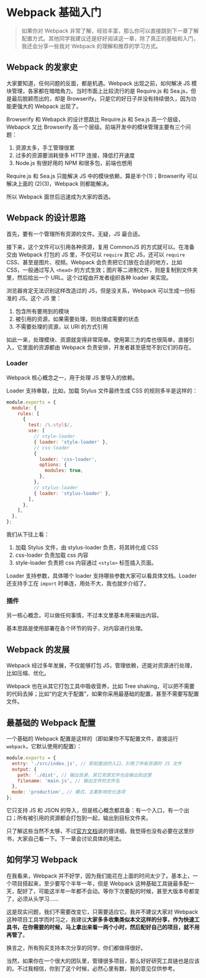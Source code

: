Webpack 基础入门
========

> 如果你对 Webpack 非常了解，经验丰富，那么你可以直接跳到下一章了解配置方式。其他同学我建议还是好好阅读这一章，除了真正的基础和入门，我还会分享一些我对 Webpack 的理解和推荐的学习方式。

Webpack 的发家史
--------

大家要知道，任何问题的反面，都是机遇。Webpack 出现之前，如何解决 JS 模块管理，各家都在暗暗角力。当时市面上比较流行的是 Require.js 和 Sea.js，但是最后脱颖而出的，却是 Browserify。只是它的好日子并没有持续很久，因为功能更强大的 Webpack 出现了。

Browserify 和 Webapck 的设计思路比 Require.js 和 Sea.js 高一个层级，Webapck 又比 Browserify 高一个层级。前端开发中的模块管理主要有三个问题：

1. 资源太多，手工管理很累
2. 过多的资源要消耗很多 HTTP 连接，降低打开速度
3. Node.js 有很好用的 NPM 和很多包，前端也想用

Require.js 和 Sea.js 只能解决 JS 中的模块依赖，算是半个(1)；Browserify 可以解决上面的 (2)(3)，Webpack 则都能解决。

所以 Webpack 面世后迅速成为大家的首选。

Webpack 的设计思路
--------

首先，要有一个管理所有资源的文件。无疑，JS 最合适。

接下来，这个文件可以引用各种资源，复用 CommonJS 的方式就可以。在准备交由 Webpack 打包的 JS 里，不仅可以 `require` 其它 JS，还可以 `require` CSS、甚至是图片、视频。Webpack 会负责把它们放在合适的地方，比如 CSS，一般通过写入 `<head>` 的方式生效；图片等二进制文件，则是复制到文件夹里，然后给出一个 URL。这个过程由开发者组织各种 loader 来实现。

浏览器肯定无法识别这样改造过的 JS，但是没关系，Webpack 可以生成一份标准的 JS。这个 JS 里：

1. 包含所有要用到的模块
2. 被引用的资源，如果需要处理，则处理成需要的状态
3. 不需要处理的资源，以 URI 的方式引用

如此一来，处理模块、资源就变得非常简单。使用第三方的库也很简单，直接引入，它里面的资源都由 Webpack 负责安排，开发者甚至感觉不到它们的存在。

### Loader

Webpack 核心概念之一，用于处理 JS 里导入的依赖。

Loader 支持串联，比如，加载 Stylus 文件最终生成 CSS 的规则多半是这样的：

```js
module.exports = {
  module: {
    rules: [
      {
        test: /\.styl$/,
        use: [
          // style-loader
          { loader: 'style-loader' },
          // css-loader
          {
            loader: 'css-loader',
            options: {
              modules: true,
            },
          },
          // stylus-loader
          { loader: 'stylus-loader' },
        ],
      },
    ],
  },
};
```

我们从下往上看：

1. 加载 Stylus 文件，由 stylus-loader 负责，将其转化成 CSS
2. css-loader 负责加载 css 内容
3. style-loader 负责把 css 内容通过 `<style>` 标签插入页面。

Loader 支持参数，具体哪个 loader 支持哪些参数大家可以看具体文档。Loader 还支持手工在 `import` 时串连，用处不大，我也就步介绍了。

### 插件

另一核心概念，可以做任何事情，不过本文里基本用来输出内容。

基本思路是使用部署在各个环节的钩子，对内容进行处理。

Webpack 的发展
--------

Webpack 经过多年发展，不仅能够打包 JS，管理依赖，还能对资源进行处理，比如压缩、优化。

Webpack 也在从其它打包工具中吸收营养，比如 Tree shaking，可以把不需要的代码去掉；比如“约定大于配置”，如果你采用最基础的配置，甚至不需要写配置文件。

最基础的 Webpack 配置
--------

一个基础的 Webpack 配置是这样的（即如果你不写配置文件，直接运行 `webpack`，它默认使用的配置）：

```js
module.exports = {
  entry: './src/index.js', // 即前面说的入口，引用了所有资源的 JS 文件
  output: {
    path: './dist', // 输出目录，其它资源文件也会输出到这里
    filename: 'main.js', // 输出文件的文件名
  },
  mode: 'production', // 模式，主要影响优化选项
};
```

它只支持 JS 和 JSON 的导入，但是核心概念都具备：有一个入口，有一个出口；所有被引用的资源都会打包到一起，输出到目标文件夹。

只了解这些当然不太够，不过[官方文档](https://webpack.js.org/concepts)说的很详细，我觉得也没有必要在这里抄书，大家自己看一下。下一章会讨论具体的用法。

如何学习 Webpack
--------

在我看来，Webpack 并不好学，因为我们能花在上面的时间太少了。基本上，一个项目搭起来，至少要写个半年一年，但是 Webpack 这种基础工具链最多配一天，配好了，可能这半年一年都不会动。等你下次要配的时候，甚至大版本号都变了，必须从头学习……

这是现实问题，我们不需要改变它，只需要适应它。我并不建议大家对 Webpack 这种项目工具学而时习之，我建议**大家多多收集类似本文这样的分享，作为快速工具书，在你需要的时候，马上拿出来看一两个小时，然后配好自己的项目，就不用再管了**。

换言之，所有购买支持本次分享的同学，你们都做得很好。

当然，如果你在一个很大的团队里，管理很多项目，那么好好研究工具链也是应该的。不过我相信，你到了这个时候，必然心里有数，我的意见仅供参考。

